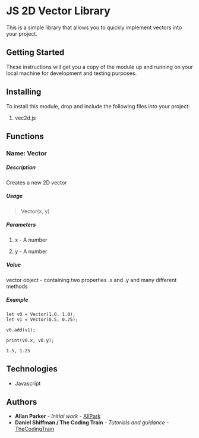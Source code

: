 # JS 2D Vector Library

This is a simple library that allows you to quickly implement vectors into your project. 

## Getting Started

These instructions will get you a copy of the module up and running on your local machine for development and testing purposes. 

## Installing

To install this module, drop and include the following files into your project: 
1. vec2d.js

## Functions 
### Name: Vector
##### Description

Creates a new 2D vector 

##### Usage
> Vector(x, y)

##### Parameters

1. x - A number 

2. y - A number

##### Value
vector object - containing two properties .x and .y and many different methods

##### Example
```
let v0 = Vector(1.0, 1.0);
let v1 = Vector(0.5, 0.25);

v0.add(v1);

print(v0.x, v0.y);

1.5, 1.25

```

## Technologies

* Javascript

## Authors

* **Allan Parker** - *Initial work* - [AllPark](https://github.com/allpark)
* **Daniel Shiffman / The Coding Train** - *Tutorials and guidance* - [TheCodingTrain](https://github.com/CodingTrain)


